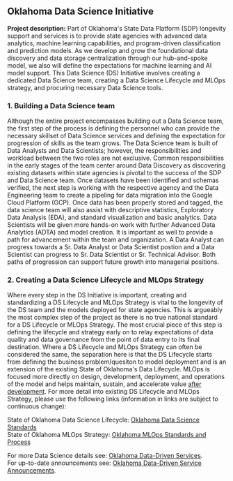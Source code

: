 ## Oklahoma Data Science Initiative

**Project description:** Part of Oklahoma's State Data Platform (SDP) longevity support and services is to provide state agencies with advanced data analytics, machine learning capabilities, and program-driven classification and prediction models. As we develop and grow the foundational data discovery and data storage centralization through our hub-and-spoke model, we also will define the expectations for machine learning and AI model support. This Data Science (DS) Initiative involves creating a dedicated Data Science team, creating a Data Science Lifecycle and MLOps strategy, and procuring necessary Data Science tools.


### 1. Building a Data Science team
Although the entire project encompasses building out a Data Science team, the first step of the process is defining the personnel who can provide the necessary skillset of Data Science services and defining the expectation for progression of skills as the team grows. The Data Science team is built of Data Analysts and Data Scientists; however, the responsibilities and workload between the two roles are not exclusive. Common responsibilities in the early stages of the team center around Data Discovery as discovering existing datasets within state agencies is pivotal to the success of the SDP and Data Science team. Once datasets have been identified and schemas verified, the next step is working with the respective agency and the Data Engineering team to create a pipeling for data migration into the Google Cloud Platform (GCP). Once data has been properly stored and tagged, the data science team will also assist with descriptive statistics, Exploratory Data Analysis (EDA), and standard visualization and basic analytics. Data Scientists will be given more hands-on work with further Advanced Data Analytics (ADTA) and model creation. It is important as well to provide a path for advancement within the team and organization. A Data Analyst can progress towards a Sr. Data Analyst or Data Scientist postion and a Data Scientist can progress to Sr. Data Scientist or Sr. Technical Advisor. Both paths of progression can support future growth into managerial positions.

### 2. Creating a Data Science Lifecycle and MLOps Strategy
Where every step in the DS Initiative is important, creating and standardizing a DS Lifecycle and MLOps Strategy is vital to the longevity of the DS team and the models deployed for state agencies. This is argueably the most complex step of the project as there is no true national standard for a DS Lifecycle or MLOps Strategy. The most crucial piece of this step is defining the lifecycle and strategy early on to relay expectations of data quality and data governance from the point of data entry to its final destination. Where a DS Lifecycle and MLOps Strategy can often be considered the same, the separation here is that the DS Lifecycle starts from defining the business problem/quesiton to model deployment and is an extension of the existing State of Oklahoma's Data Lifecycle. MLOps is focused more directly on design, development, deployment, and operations of the model and helps maintain, sustain, and accelerate value <ins>after development</ins>. For more detail into existing DS Lifecycle and MLOps Strategy, please use the following links (information in links are subject to continuous change):

State of Oklahoma Data Science Lifecycle: [Oklahoma Data Science Standards](/Files/DS%20Microsoft%20Standards.pdf)<br>
State of Oklahoma MLOps Strategy: [Oklahoma MLOps Standards and Process](/Files/MLOps%20Strategy.pdf)


For more Data Science details see: [Oklahoma Data-Driven Services](https://oklahoma.gov/omes/services/information-services/dataservices/data-science.html).
<br>
For up-to-date announcements see: [Oklahoma Data-Driven Service Announcements](https://oklahoma.gov/omes/services/information-services/dataservices/announcements.html).
